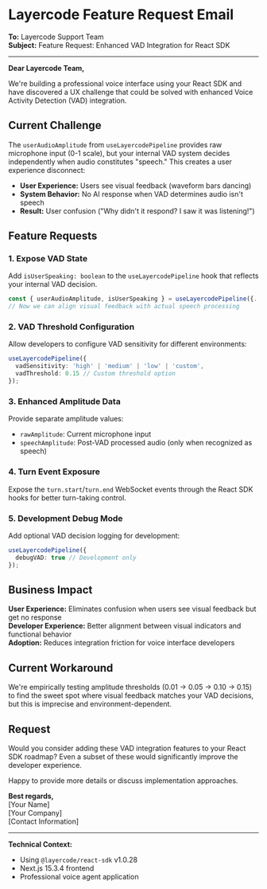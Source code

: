 # Layercode Feature Request Email

**To:** Layercode Support Team  
**Subject:** Feature Request: Enhanced VAD Integration for React SDK

---

**Dear Layercode Team,**

We're building a professional voice interface using your React SDK and have discovered a UX challenge that could be solved with enhanced Voice Activity Detection (VAD) integration.

## Current Challenge

The `userAudioAmplitude` from `useLayercodePipeline` provides raw microphone input (0-1 scale), but your internal VAD system decides independently when audio constitutes "speech." This creates a user experience disconnect:

- **User Experience:** Users see visual feedback (waveform bars dancing) 
- **System Behavior:** No AI response when VAD determines audio isn't speech
- **Result:** User confusion ("Why didn't it respond? I saw it was listening!")

## Feature Requests

### 1. **Expose VAD State**
Add `isUserSpeaking: boolean` to the `useLayercodePipeline` hook that reflects your internal VAD decision.

```typescript
const { userAudioAmplitude, isUserSpeaking } = useLayercodePipeline({...});
// Now we can align visual feedback with actual speech processing
```

### 2. **VAD Threshold Configuration**
Allow developers to configure VAD sensitivity for different environments:

```typescript
useLayercodePipeline({
  vadSensitivity: 'high' | 'medium' | 'low' | 'custom',
  vadThreshold: 0.15 // Custom threshold option
});
```

### 3. **Enhanced Amplitude Data**
Provide separate amplitude values:
- `rawAmplitude`: Current microphone input
- `speechAmplitude`: Post-VAD processed audio (only when recognized as speech)

### 4. **Turn Event Exposure**
Expose the `turn.start`/`turn.end` WebSocket events through the React SDK hooks for better turn-taking control.

### 5. **Development Debug Mode**
Add optional VAD decision logging for development:

```typescript
useLayercodePipeline({
  debugVAD: true // Development only
});
```

## Business Impact

**User Experience:** Eliminates confusion when users see visual feedback but get no response  
**Developer Experience:** Better alignment between visual indicators and functional behavior  
**Adoption:** Reduces integration friction for voice interface developers

## Current Workaround

We're empirically testing amplitude thresholds (0.01 → 0.05 → 0.10 → 0.15) to find the sweet spot where visual feedback matches your VAD decisions, but this is imprecise and environment-dependent.

## Request

Would you consider adding these VAD integration features to your React SDK roadmap? Even a subset of these would significantly improve the developer experience.

Happy to provide more details or discuss implementation approaches.

**Best regards,**  
[Your Name]  
[Your Company]  
[Contact Information]

---

**Technical Context:**
- Using `@layercode/react-sdk` v1.0.28
- Next.js 15.3.4 frontend
- Professional voice agent application 